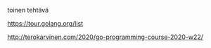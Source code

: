toinen tehtävä

https://tour.golang.org/list

http://terokarvinen.com/2020/go-programming-course-2020-w22/
